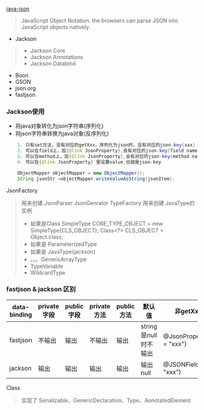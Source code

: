 [java-json](http://tutorials.jenkov.com/java-json/index.html)
> JavaScript Object Notation. the browsers can parse JSON into JavaScript objects natively.

* Jackson
> * Jackson Core
> * Jackson Annotations
> * Jackson Databind
* Boon
* GSON
* json.org
* fastjson

### Jackson使用
* 将java对象转化为json字符串(序列化)
* 将json字符串转换为java对象(反序列化)
```java
    1. 只有set方法，没有对应的getXxx，序列化为json时，没有对应的json-key(xxx)
    2. 可以在field上，加{@link JsonProperty},会有对应的json-key(field name)
    3. 可以在method上，加{@link JsonProperty},会有对应的json-key(method name)
    4. 可以在{@link JsonProperty} 里设置value,也就是json-key

    ObjectMapper objectMapper = new ObjectMapper();
    String jsonStr =objectMapper.writeValueAsString(jsonItem);
```

JsonFactory
> 用来创建 JsonParser  JsonGenrator
TypeFactory 
> 用来创建 JavaType的实例
> * 如果是Class
>  SimpleType CORE_TYPE_OBJECT = new SimpleType(CLS_OBJECT); Class<?> CLS_OBJECT = Object.class;
> * 如果是 ParameterizedType
> * 如果是 JavaType(jackson)
> * 。。。GenericArrayType
> * TypeVariable
> * WildcardType

### fastjson & jackson 区别
| data-binding | private字段 | public字段 | private方法 | public方法 | 默认值 | 非getXxx方法| 无参数构造器 |
| --- | --- | --- | --- | --- | --- | --- | --- |
|fastjson| 不输出 | 输出 | 不输出 | 输出 | string是null时不输出 | @JsonProperty(value = "xxx") | 支持@JSONCreator |
|jackson | 输出   | 输出 | 输出 | 输出 | 输出null| @JSONField(name = "xxx")| 支持@JsonCreator |

Class
> 实现了 Serializable、GenericDeclaration、Type、AnnotatedElement